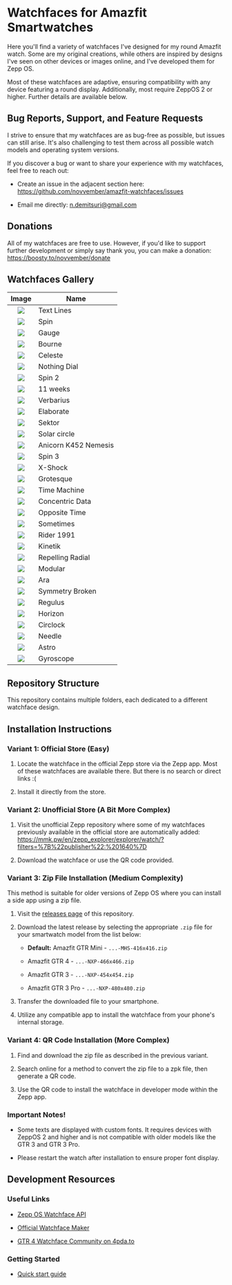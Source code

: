 # Watchfaces for Amazfit Smartwatches

Here you'll find a variety of watchfaces I've designed for my round Amazfit watch. Some are my original creations, while others are inspired by designs I've seen on other devices or images online, and I've developed them for Zepp OS.

Most of these watchfaces are adaptive, ensuring compatibility with any device featuring a round display. Additionally, most require ZeppOS 2 or higher. Further details are available below.

## Bug Reports, Support, and Feature Requests

I strive to ensure that my watchfaces are as bug-free as possible, but issues can still arise. It's also challenging to test them across all possible watch models and operating system versions.

If you discover a bug or want to share your experience with my watchfaces, feel free to reach out:

- Create an issue in the adjacent section here: https://github.com/novvember/amazfit-watchfaces/issues

- Email me directly: n.demitsuri@gmail.com

## Donations

All of my watchfaces are free to use. However, if you'd like to support further development or simply say thank you, you can make a donation: https://boosty.to/novvember/donate

## Watchfaces Gallery

| Image 	                               | Name       	          |
|:-------------------------:            |------------           |
| ![](./text-lines/demo.png)            | Text Lines 	          |
| ![](./spin/demo.png)       	          | Spin       	          |
| ![](./gauge/demo.png)      	          | Gauge      	          |
| ![](./bourne/demo.png)                | Bourne     	          |
| ![](./celeste/demo.png)               | Celeste    	          |
| ![](./nothing-dial/demo.png)          | Nothing Dial          |
| ![](./spin-2/demo.png)                | Spin 2                |
| ![](./11-weeks/demo.png)              | 11 weeks              |
| ![](./verbarius/demo.png)             | Verbarius             |
| ![](./elaborate/demo.png)             | Elaborate             |
| ![](./nothing-sector/demo.png)        | Sektor                |
| ![](./solar-circle/demo.png)          | Solar circle          |
| ![](./anicorn-k452-nemesis/demo.png)  | Anicorn K452 Nemesis  |
| ![](./spin-3/demo.png)                | Spin 3                |
| ![](./x-shock/demo.png)               | X-Shock               |
| ![](./grotesque/demo.png)             | Grotesque             |
| ![](./time-machine/demo.png)          | Time Machine          |
| ![](./concentric-data/demo.png)       | Concentric Data       |
| ![](./opposite-time/demo.png)         | Opposite Time         |
| ![](./sometimes/demo.png)             | Sometimes             |
| ![](./rider-1991/demo.png)            | Rider 1991            |
| ![](./kinetik/demo.png)               | Kinetik               |
| ![](./repelling-radial/demo.png)      | Repelling Radial      |
| ![](./modular/demo.png)               | Modular               |
| ![](./ara/demo.png)                   | Ara                   |
| ![](./symmetry-broken/demo.png)       | Symmetry Broken       |
| ![](./regulus/demo.png)               | Regulus               |
| ![](./horizon/demo.png)               | Horizon               |
| ![](./circlock/demo.png)              | Circlock              |
| ![](./needle/demo.png)                | Needle                |
| ![](./astro/demo.png)                 | Astro                 |
| ![](./gyroscope/demo.png)             | Gyroscope             |


## Repository Structure

This repository contains multiple folders, each dedicated to a different watchface design.


## Installation Instructions

### Variant 1: Official Store (Easy)

1. Locate the watchface in the official Zepp store via the Zepp app. Most of these watchfaces are available there. But there is no search or direct links :(

2. Install it directly from the store.

### Variant 2: Unofficial Store (A Bit More Complex)

1. Visit the unofficial Zepp repository where some of my watchfaces previously available in the official store are automatically added:  
https://mmk.pw/en/zepp_explorer/explorer/watch/?filters=%7B%22publisher%22:%201640%7D

2. Download the watchface or use the QR code provided.

### Variant 3: Zip File Installation (Medium Complexity)

This method is suitable for older versions of Zepp OS where you can install a side app using a zip file.

1. Visit the [releases page](https://github.com/novvember/amazfit-watchfaces/releases) of this repository.

2. Download the latest release by selecting the appropriate `.zip` file for your smartwatch model from the list below:

   - **Default:** Amazfit GTR Mini - `...-MHS-416x416.zip`

   - Amazfit GTR 4 - `...-NXP-466x466.zip`

   - Amazfit GTR 3 - `...-NXP-454x454.zip`

   - Amazfit GTR 3 Pro - `...-NXP-480x480.zip`

3. Transfer the downloaded file to your smartphone.

4. Utilize any compatible app to install the watchface from your phone's internal storage.

### Variant 4: QR Code Installation (More Complex)

1. Find and download the zip file as described in the previous variant.

2. Search online for a method to convert the zip file to a zpk file, then generate a QR code.

3. Use the QR code to install the watchface in developer mode within the Zepp app.

### Important Notes!
- Some texts are displayed with custom fonts. It requires devices with ZeppOS 2 and higher and is not compatible with older models like the GTR 3 and GTR 3 Pro.

- Please restart the watch after installation to ensure proper font display.

## Development Resources

### Useful Links

- [Zepp OS Watchface API](https://docs.zepp.com/docs/watchface/api/hmUI/createWidget/)

- [Official Watchface Maker](https://watchface.zepp.com/create)

- [GTR 4 Watchface Community on 4pda.to](https://4pda.to/forum/index.php?showtopic=1055207)

### Getting Started

- [Quick start guide](https://docs.zepp.com/docs/guides/quick-start/)
